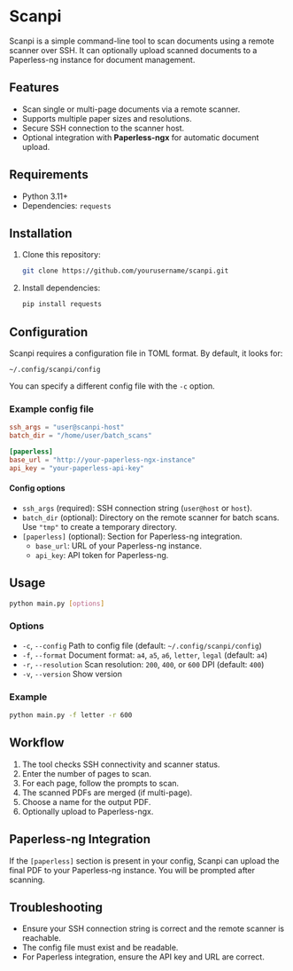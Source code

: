 # Scanpi

Scanpi is a simple command-line tool to scan documents using a remote scanner over SSH. It can optionally upload scanned documents to a Paperless-ng instance for document management.

## Features

- Scan single or multi-page documents via a remote scanner.
- Supports multiple paper sizes and resolutions.
- Secure SSH connection to the scanner host.
- Optional integration with **Paperless-ngx** for automatic document upload.

## Requirements

- Python 3.11+
- Dependencies: `requests`

## Installation

1. Clone this repository:
   ```sh
   git clone https://github.com/yourusername/scanpi.git
   ```
2. Install dependencies:
   ```sh
   pip install requests
   ```

## Configuration

Scanpi requires a configuration file in TOML format. By default, it looks for:

```
~/.config/scanpi/config
```

You can specify a different config file with the `-c` option.

### Example config file

```toml
ssh_args = "user@scanpi-host"
batch_dir = "/home/user/batch_scans"

[paperless]
base_url = "http://your-paperless-ngx-instance"
api_key = "your-paperless-api-key"
```

#### Config options

- `ssh_args` (required): SSH connection string (`user@host` or `host`).
- `batch_dir` (optional): Directory on the remote scanner for batch scans. Use `"tmp"` to create a temporary directory.
- `[paperless]` (optional): Section for Paperless-ng integration.
  - `base_url`: URL of your Paperless-ng instance.
  - `api_key`: API token for Paperless-ng.

## Usage

```sh
python main.py [options]
```

### Options

- `-c`, `--config`   Path to config file (default: `~/.config/scanpi/config`)
- `-f`, `--format`   Document format: `a4`, `a5`, `a6`, `letter`, `legal` (default: `a4`)
- `-r`, `--resolution`  Scan resolution: `200`, `400`, or `600` DPI (default: `400`)
- `-v`, `--version`  Show version

### Example

```sh
python main.py -f letter -r 600
```

## Workflow

1. The tool checks SSH connectivity and scanner status.
2. Enter the number of pages to scan.
3. For each page, follow the prompts to scan.
4. The scanned PDFs are merged (if multi-page).
5. Choose a name for the output PDF.
6. Optionally upload to Paperless-ngx.

## Paperless-ng Integration

If the `[paperless]` section is present in your config, Scanpi can upload the final PDF to your Paperless-ng instance. You will be prompted after scanning.

## Troubleshooting

- Ensure your SSH connection string is correct and the remote scanner is reachable.
- The config file must exist and be readable.
- For Paperless integration, ensure the API key and URL are correct.
